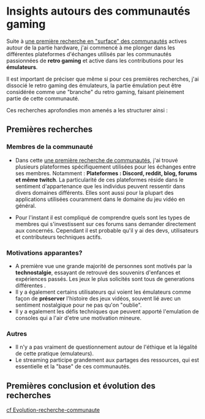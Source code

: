 # Insights autours des communautés gaming

Suite à [une première recherche en "surface" des communautés](/data/2024-07-25/recherche-communautes-internet.md) actives autour de la partie hardware, j'ai commencé à me plonger dans les différentes plateformes d'échanges utilisés par les communautés passionnées de **retro gaming** et active dans les contributions pour les **émulateurs**.

Il est important de préciser que même si pour ces premières recherches, j'ai dissocié le retro gaming des émulateurs, la partie émulation peut être considérée comme une "branche" du retro gaming, faisant pleinement partie de cette communauté.

Ces recherches aprofondies mon amenés a les structurer ainsi :

## Premières recherches

### Membres de la communauté

- Dans cette [une première recherche de communautés](/data/2024-07-25/recherche-communautes-internet.md), j'ai trouvé plusieurs plateformes spécifiquement utilisées pour les échanges entre ses membres. Notamment : **Plateformes : Discord, reddit, blog, forums et même twitch**. La particularité de ces plateformes réside dans le sentiment d'appartenance que les individus peuvent ressentir dans divers domaines différents. Elles sont aussi pour la plupart des applications utilisées couramment dans le domaine du jeu vidéo en général.

- Pour l'instant il est compliqué de comprendre quels sont les types de membres qui s'investissent sur ces forums sans demander directement aux concernés. Cependant il est probable qu'il y ai des devs, utilisateurs et contributeurs techniques actifs.

### Motivations apparantes?

- A première vue une grande majorité de personnes sont motivés par la **technostalgie**, essayant de retrouvé des souvenirs d'enfances et expériences passés. Les jeux le plus solicités sont tous de generations différentes .
- Il y a également certains utilisateurs qui voient les émulateurs comme façon de **préserver** l'histoire des jeux vidéos, souvent lié avec un sentiment nostalgique pour ne pas qu'on "oublie".
- Il y a egalement les défis techniques que peuvent apporté l'emulation de consoles qui a l'air d'etre une motivation mineure.

### Autres

- Il n'y a pas vraiment de questionnement autour de l'éthique et la légalité de cette pratique (emulateurs).
- Le streaming participe grandement aux partages des ressources, qui est essentielle et la "base" de ces communautés.

## Premières conclusion et évolution des recherches

[cf Evolution-recherche-communaute](/method/2024-08-05/Evolution-recherche-communaute.md)
